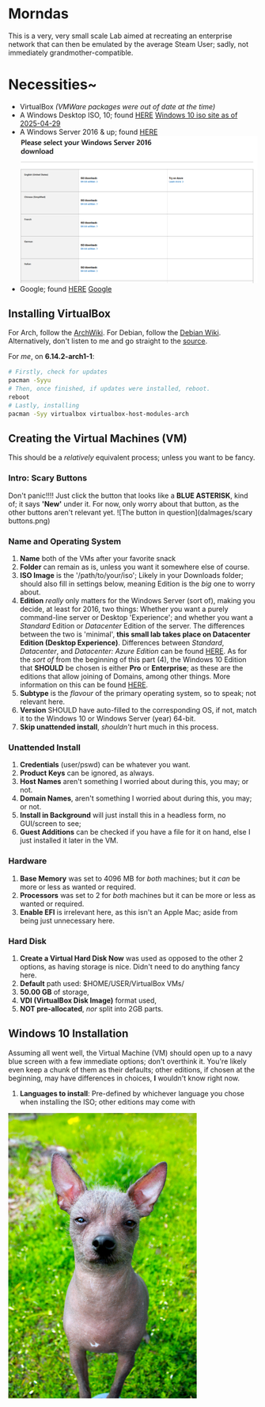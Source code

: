 # Morndas

This is a very, very small scale Lab aimed at recreating an enterprise network that
can then be emulated by the average Steam User; sadly, not immediately grandmother-compatible.

# Necessities~ 
- VirtualBox *(VMWare packages were out of date at the time)*
- A Windows Desktop ISO, 10; found [HERE](https://www.microsoft.com/en-us/software-download/windows10ISO)
[Windows 10 iso site as of 2025-04-29](daImages/windowsISOsite.png)
- A Windows Server 2016 & up; found [HERE](https://www.microsoft.com/en-us/evalcenter/download-windows-server-2016)
![Windows Server 2016 iso site as of 2025-04-29](daImages/windows2016serversite.png)
- Google; found [HERE](https://www.google.com)
[Google](daImages/google.png)

## Installing VirtualBox

For Arch, follow the [ArchWiki](https://wiki.archlinux.org/title/VirtualBox).
For Debian, follow the [Debian Wiki](https://wiki.debian.org/VirtualBox).
Alternatively, don't listen to me and go straight to the [source](https://www.virtualbox.org/manual/ch02.html).

For *me*, on **6.14.2-arch1-1**:
```bash
# Firstly, check for updates
pacman -Syyu
# Then, once finished, if updates were installed, reboot.
reboot
# Lastly, installing
pacman -Syy virtualbox virtualbox-host-modules-arch
```



## Creating the Virtual Machines (VM)

This should be a *relatively* equivalent process; unless you want to be fancy.


### **Intro: Scary Buttons**

Don't panic!!!! Just click the button that looks like a **BLUE ASTERISK**, kind of; it says **'New'** under it. For now, only worry about that button, as the other buttons aren't relevant yet.
![The button in question](daImages/scary buttons.png)


### **Name and Operating System**
1. **Name** both of the VMs after your favorite snack
2. **Folder** can remain as is, unless you want it somewhere else of course.
3. **ISO Image** is the '/path/to/your/iso'; Likely in your Downloads folder; should also
fill in settings below, meaning Edition is the *big* one to worry about.
4. **Edition** *really* only matters for the Windows Server (sort of), making you
decide, at least for 2016, two things: Whether you want a purely command-line
server or Desktop 'Experience'; and whether you want a *Standard* Edition or
*Datacenter* Edition of the server. The differences between the two is 'minimal', **this small lab takes place on Datacenter Edition (Desktop Experience)**. Differences between *Standard*, *Datacenter*, and *Datacenter: Azure Edition* can be found [HERE](https://learn.microsoft.com/en-us/windows-server/get-started/editions-comparison?pivots=windows-server-2025).
As for the *sort of* from the beginning of this part (4), the Windows 10 Edition that **SHOULD** be chosen is either **Pro** or **Enterprise**; as these are the editions that allow joining of Domains, among other things. More information on this can be found [HERE](https://answers.microsoft.com/en-us/insider/forum/all/what-are-the-editions-of-windows-10-available/195a4038-c061-4902-bc2b-35922c9d41bc).
5. **Subtype** is the *flavour* of the primary operating system, so to speak; not relevant here.
6. **Version** SHOULD have auto-filled to the corresponding OS, if not, match it to the Windows 10 or Windows Server (year) 64-bit.
7. **Skip unattended install**, *shouldn't* hurt much in this process.



### **Unattended Install**
1. **Credentials** (user/pswd) can be whatever you want.
2. **Product Keys** can be ignored, as always.
3. **Host Names** aren't something I worried about during this, you may; or not.
4. **Domain Names**, aren't something I worried about during this, you may; or not.
5. **Install in Background** will just install this in a headless form, no GUI/screen to see;
6. **Guest Additions** can be checked if you have a file for it on hand, else I just installed it later in the VM.



### Hardware
1. **Base Memory** was set to 4096 MB for *both* machines; but it *can* be more or less as wanted or required.
2. **Processors** was set to 2 for *both* machines but it can be more or less as wanted or required. 
3. **Enable EFI** is irrelevant here, as this isn't an Apple Mac; aside from being just unnecessary here. 



### Hard Disk
1. **Create a Virtual Hard Disk Now** was used as opposed to the other 2 options, as having storage is nice. Didn't need to do anything fancy here.
2. **Default** path used: $HOME/USER/VirtualBox VMs/
3. **50.00 GB** of storage,
3. **VDI (VirtualBox Disk Image)** format used,
4. **NOT pre-allocated**, *nor* split into 2GB parts.





## Windows 10 Installation
Assuming all went well, the Virtual Machine (VM) should open up to a navy blue screen with a few immediate options; don't overthink it. You're likely even keep a chunk of them as their defaults; other editions, if chosen at the beginning, may have differences in choices, **I** wouldn't know right now.

1. **Languages to install**: Pre-defined by whichever language you chose when installing the ISO; other editions may come with 





![chihuahua](daImages/image-49.png)
